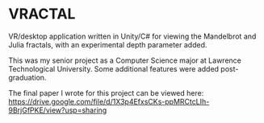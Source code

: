 # VRACTAL
VR/desktop application written in Unity/C# for viewing the Mandelbrot and Julia fractals, with an experimental depth parameter added.

This was my senior project as a Computer Science major at Lawrence Technological University. Some additional features were added post-graduation.

The final paper I wrote for this project can be viewed here: https://drive.google.com/file/d/1X3p4EfxsCKs-ppMRCtcLIh-9BrjGfPKE/view?usp=sharing
